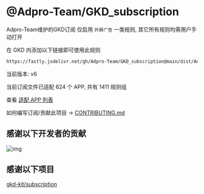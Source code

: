 # @Adpro-Team/GKD_subscription

Adpro-Team维护的GKD订阅 仅启用 `开屏广告` 一类规则, 其它所有规则均需用户手动打开

在 GKD 内添加以下链接即可使用此规则

```txt
https://fastly.jsdelivr.net/gh/Adpro-Team/GKD_subscription@main/dist/Adpro_gkd.json5
```

当前版本: v6

当前订阅文件已适配 624 个 APP, 共有 1411 规则组

查看 [适配 APP 列表](./AppList.md)

如何编写订阅/贡献此项目 -> [CONTRIBUTING.md](./CONTRIBUTING.md)

## 感谢以下开发者的贡献

![img](https://contrib.rocks/image?repo=Adpro-Team/GKD_subscription&_v=6)

## 感谢以下项目

[gkd-kit/subscription](https://github.com/gkd-kit/subscription)

